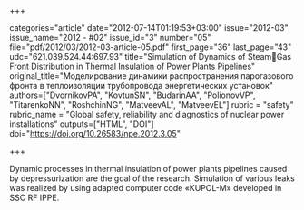 +++

categories="article"
date="2012-07-14T01:19:53+03:00"
issue="2012-03"
issue_name="2012 - #02"
issue_id="3"
number="05"
file="pdf/2012/03/2012-03-article-05.pdf"
first_page="36"
last_page="43"
udc="621.039.524.44:697.93"
title="Simulation of Dynamics of SteamGas Front Distribution in Thermal Insulation of Power Plants Pipelines"
original_title="Моделирование динамики распространения парогазового фронта в теплоизоляции трубопровода энергетических установок"
authors=["DvornikovPA", "KovtunSN", "BudarinAA", "PolionovVP", "TitarenkoNN", "RoshchinNG", "MatveevAL", "MatveevEL"]
rubric = "safety"
rubric_name = "Global safety, reliability and diagnostics of nuclear power installations"
outputs=["HTML", "DOI"]
doi="https://doi.org/10.26583/npe.2012.3.05"

+++

Dynamic processes in thermal insulation of power plants pipelines caused by depressurization are the goal of the research. Simulation of various leaks was realized by using adapted computer code «KUPOL-M» developed in SSC RF IPPE.